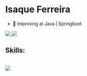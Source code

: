 <h1 aling="left">
  Isaque Ferreira
</h1>

<ul>
<li>🌱 Improving at Java | Springboot</li>
</ul>

<div align="left"> 
  <a href="mailto:isaquescheidegger@gmail.com">
    <img src="https://img.shields.io/badge/Gmail-333333?style=for-the-badge&logo=gmail&logoColor=red" />
  </a>
  <a href="https://www.linkedin.com/in/isaque-scheidegger-a83981291/" target="_blank">
    <img src="https://img.shields.io/badge/LinkedIn-0077B5?style=for-the-badge&logo=linkedin&logoColor=white" target="_blank" />
  </a>
</div>

<h2 align="left">Skills:</h2>
<br/>
<div align="left">
    <img src="https://skillicons.dev/icons?i=java,spring,angular,mysql,git,html,css,javascript" />
</div>
